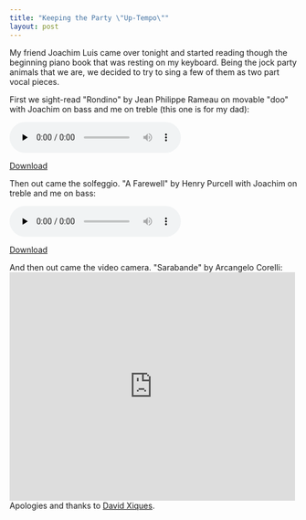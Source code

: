 ```yaml
---
title: "Keeping the Party \"Up-Tempo\""
layout: post
---
```


My friend Joachim Luis came over tonight and started reading though the beginning piano book that was resting on my keyboard. Being the jock party animals that we are, we decided to try to sing a few of them as two part vocal pieces.

First we sight-read "Rondino" by Jean Philippe Rameau on movable "doo" with Joachim on bass and me on treble (this one is for my dad):

<audio id="wp_mep_37" src="http://jordaneldredge.com/uploads/2009/01/rondino.mp3" type="audio/mp3"    controls="controls" preload="none"  ></audio>

<a href="http://jordaneldredge.com/uploads/2009/01/rondino.mp3">Download</a>

Then out came the solfeggio. "A Farewell" by Henry Purcell with Joachim on treble and me on bass:

<audio id="wp_mep_38" src="http://jordaneldredge.com/uploads/2009/01/a-farewell-purcell1.mp3" type="audio/mp3"    controls="controls" preload="none"  ></audio>

<a href="http://jordaneldredge.com/uploads/2009/01/a-farewell-purcell1.mp3">Download</a>

And then out came the video camera. "Sarabande" by Arcangelo Corelli:
<object classid="clsid:d27cdb6e-ae6d-11cf-96b8-444553540000" width="500" height="400" codebase="http://download.macromedia.com/pub/shockwave/cabs/flash/swflash.cab#version=6,0,40,0"><param name="allowFullScreen" value="true" /><param name="allowscriptaccess" value="always" /><param name="src" value="http://www.youtube.com/v/fvWXrld200E&amp;hl=en&amp;fs=1&amp;rel=0" /><param name="allowfullscreen" value="true" /><embed type="application/x-shockwave-flash" width="500" height="400" src="http://www.youtube.com/v/fvWXrld200E&amp;hl=en&amp;fs=1&amp;rel=0" allowscriptaccess="always" allowfullscreen="true"></embed></object>
Apologies and thanks to <a href="http://musicdance.sfsu.edu/faculty/84/david-xiques">David Xiques</a>.
